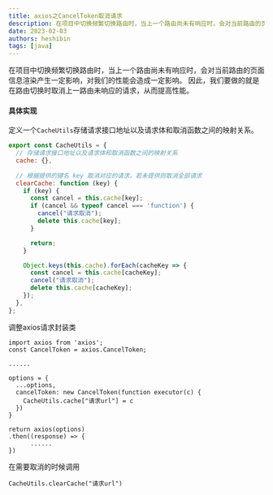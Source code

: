 ```yaml
---
title: axios之CancelToken取消请求
description: 在项目中切换频繁切换路由时，当上一个路由尚未有响应时，会对当前路由的页面信息渲染产生一定影响，对我们的性能会造成一定影响。
date: 2023-02-03
authors: heshibin
tags: [java]
---
```


在项目中切换频繁切换路由时，当上一个路由尚未有响应时，会对当前路由的页面信息渲染产生一定影响，对我们的性能会造成一定影响。
因此，我们要做的就是在路由切换时取消上一路由未响应的请求，从而提高性能。

#### 具体实现
定义一个`CacheUtils`存储请求接口地址以及请求体和取消函数之间的映射关系。
```javascript title="CacheUtils"
export const CacheUtils = {
  // 存储请求接口地址以及请求体和取消函数之间的映射关系
  cache: {},
  
  // 根据提供的键名 key 取消对应的请求，若未提供则取消全部请求
  clearCache: function (key) {
    if (key) {
      const cancel = this.cache[key];
      if (cancel && typeof cancel === 'function') {
        cancel("请求取消");
        delete this.cache[key];
      }

      return;
    }

    Object.keys(this.cache).forEach(cacheKey => {
      const cancel = this.cache[cacheKey];
      cancel("请求取消");
      delete this.cache[cacheKey];
    });
  },
};
```

调整axios请求封装类
```
import axios from 'axios';
const CancelToken = axios.CancelToken;

......

options = {
  ...options,
  cancelToken: new CancelToken(function executor(c) {
    CacheUtils.cache["请求url"] = c
  })
}

return axios(options)
.then((response) => {
      ......
})
```

在需要取消的时候调用
```
CacheUtils.clearCache("请求url")
```
